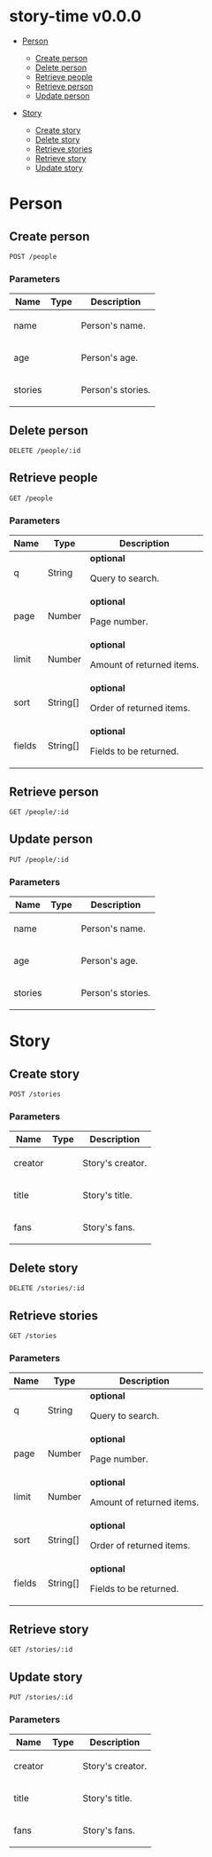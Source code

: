 # story-time v0.0.0



- [Person](#person)
	- [Create person](#create-person)
	- [Delete person](#delete-person)
	- [Retrieve people](#retrieve-people)
	- [Retrieve person](#retrieve-person)
	- [Update person](#update-person)
	
- [Story](#story)
	- [Create story](#create-story)
	- [Delete story](#delete-story)
	- [Retrieve stories](#retrieve-stories)
	- [Retrieve story](#retrieve-story)
	- [Update story](#update-story)
	


# Person

## Create person



	POST /people


### Parameters

| Name    | Type      | Description                          |
|---------|-----------|--------------------------------------|
| name			| 			|  <p>Person's name.</p>							|
| age			| 			|  <p>Person's age.</p>							|
| stories			| 			|  <p>Person's stories.</p>							|

## Delete person



	DELETE /people/:id


## Retrieve people



	GET /people


### Parameters

| Name    | Type      | Description                          |
|---------|-----------|--------------------------------------|
| q			| String			| **optional** <p>Query to search.</p>							|
| page			| Number			| **optional** <p>Page number.</p>							|
| limit			| Number			| **optional** <p>Amount of returned items.</p>							|
| sort			| String[]			| **optional** <p>Order of returned items.</p>							|
| fields			| String[]			| **optional** <p>Fields to be returned.</p>							|

## Retrieve person



	GET /people/:id


## Update person



	PUT /people/:id


### Parameters

| Name    | Type      | Description                          |
|---------|-----------|--------------------------------------|
| name			| 			|  <p>Person's name.</p>							|
| age			| 			|  <p>Person's age.</p>							|
| stories			| 			|  <p>Person's stories.</p>							|

# Story

## Create story



	POST /stories


### Parameters

| Name    | Type      | Description                          |
|---------|-----------|--------------------------------------|
| creator			| 			|  <p>Story's creator.</p>							|
| title			| 			|  <p>Story's title.</p>							|
| fans			| 			|  <p>Story's fans.</p>							|

## Delete story



	DELETE /stories/:id


## Retrieve stories



	GET /stories


### Parameters

| Name    | Type      | Description                          |
|---------|-----------|--------------------------------------|
| q			| String			| **optional** <p>Query to search.</p>							|
| page			| Number			| **optional** <p>Page number.</p>							|
| limit			| Number			| **optional** <p>Amount of returned items.</p>							|
| sort			| String[]			| **optional** <p>Order of returned items.</p>							|
| fields			| String[]			| **optional** <p>Fields to be returned.</p>							|

## Retrieve story



	GET /stories/:id


## Update story



	PUT /stories/:id


### Parameters

| Name    | Type      | Description                          |
|---------|-----------|--------------------------------------|
| creator			| 			|  <p>Story's creator.</p>							|
| title			| 			|  <p>Story's title.</p>							|
| fans			| 			|  <p>Story's fans.</p>							|


